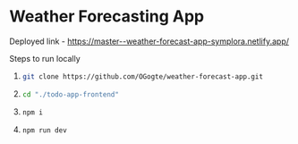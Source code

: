 # Weather Forecasting App

Deployed link - https://master--weather-forecast-app-symplora.netlify.app/

Steps to run locally

1. ```bash
   git clone https://github.com/OGogte/weather-forecast-app.git
   ```
2. ```bash
   cd "./todo-app-frontend"
   ```
3. ```bash
   npm i
   ```
4. ```bash
   npm run dev
   ```
